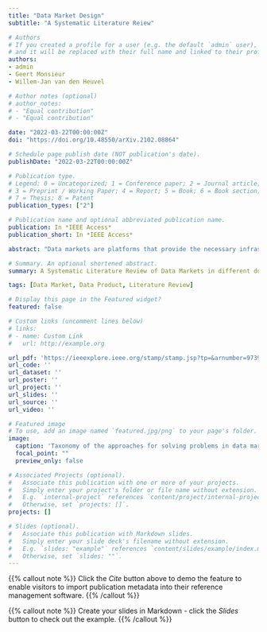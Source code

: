```yaml
---
title: "Data Market Design"
subtitle: "A Systematic Literature Reiew"

# Authors
# If you created a profile for a user (e.g. the default `admin` user), write the username (folder name) here
# and it will be replaced with their full name and linked to their profile.
authors:
- admin
- Geert Monsieur
- Willem-Jan van den Heuvel

# Author notes (optional)
# author_notes:
# - "Equal contribution"
# - "Equal contribution"

date: "2022-03-22T00:00:00Z"
doi: "https://doi.org/10.48550/arXiv.2102.08864"

# Schedule page publish date (NOT publication's date).
publishDate: "2022-03-22T00:00:00Z"

# Publication type.
# Legend: 0 = Uncategorized; 1 = Conference paper; 2 = Journal article;
# 3 = Preprint / Working Paper; 4 = Report; 5 = Book; 6 = Book section;
# 7 = Thesis; 8 = Patent
publication_types: ["2"]

# Publication name and optional abbreviated publication name.
publication: In *IEEE Access*
publication_short: In *IEEE Access*

abstract: "Data markets are platforms that provide the necessary infrastructure and services to facilitate the exchange of data products between data providers and data consumers from different environments. Over the last decade, many data markets have sprung up, capitalising on the increased appreciation of the value of data and catering to different domains. In this work, we analyse the existing body of scientific literature on data markets to provide the first comprehensive overview of research into the design of data markets, regardless of scientific background or application domain. In doing so, we contribute to the field in several ways: 1) We present an overview of the state of the art in academic research on data markets and compare this with existing market trends to identify potential gaps. 2) We identify important application domains and contexts where data markets are being put into practice. 3) Finally, we provide taxonomies of both design problems for data markets and the solutions that are being investigated to address them. We conclude our work by identifying common types of data markets and corresponding best practices for designing them. The outcome of this work is intended to serve as a starting point for software architects and engineers looking to design data markets."

# Summary. An optional shortened abstract.
summary: A Systematic Literature Review of Data Markets in different domains.

tags: [Data Market, Data Product, Literature Review]

# Display this page in the Featured widget?
featured: false

# Custom links (uncomment lines below)
# links:
# - name: Custom Link
#   url: http://example.org

url_pdf: 'https://ieeexplore.ieee.org/stamp/stamp.jsp?tp=&arnumber=9739681'
url_code: ''
url_dataset: ''
url_poster: ''
url_project: ''
url_slides: ''
url_source: ''
url_video: ''

# Featured image
# To use, add an image named `featured.jpg/png` to your page's folder.
image:
  caption: 'Taxonomy of the approaches for solving problems in data market design. Solutions are grouped and colour coded together with the problem they address with arrows indicating that a solution addresses a problem. White solutions address multiple problems, and the orange solutions grouped around "Trust" improve the effectiveness of all other solutions.'
  focal_point: ""
  preview_only: false

# Associated Projects (optional).
#   Associate this publication with one or more of your projects.
#   Simply enter your project's folder or file name without extension.
#   E.g. `internal-project` references `content/project/internal-project/index.md`.
#   Otherwise, set `projects: []`.
projects: []

# Slides (optional).
#   Associate this publication with Markdown slides.
#   Simply enter your slide deck's filename without extension.
#   E.g. `slides: "example"` references `content/slides/example/index.md`.
#   Otherwise, set `slides: ""`.
---
```


{{% callout note %}}
Click the *Cite* button above to demo the feature to enable visitors to import publication metadata into their reference management software.
{{% /callout %}}

{{% callout note %}}
Create your slides in Markdown - click the *Slides* button to check out the example.
{{% /callout %}}

<!-- Supplementary notes can be added here, including [code, math, and images](https://wowchemy.com/docs/writing-markdown-latex/). -->
